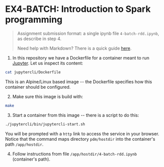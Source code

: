 # EX4-BATCH: Introduction to Spark programming

> Assignment submission format: a single ipynb file `4-batch-rdd.ipynb`, as describe in step 4.
>
> Need help with Markdown? There is a quick guide [here](https://docs.github.com/pt/get-started/writing-on-github/getting-started-with-writing-and-formatting-on-github/basic-writing-and-formatting-syntax).

1. In this repository we have a Dockerfile for a container meant to run [Jupyter](https://jupyter.org/).
Let us inspect its content:

```bash
cat jupytercli/Dockerfile
```

This is an Alpine/Linux based image -- the Dockerfile specifies how this
container should be configured.

2. Make sure this image is build with:

```bash
make
```

3. Start a container from this image -- there is a script to do this:

```bash
./jupytercli/bin/jupytercli-start.sh
```

You will be prompted with a `http` link to access the service in your browser.
Notice that the command maps directory `pdm/hostdir` into the container's path
`/app/hostdir`.

4. Follow instructions from file `/app/hostdir/4-batch-rdd.ipynb`
(container's path).

